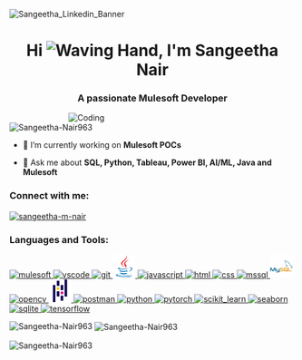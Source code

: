
![Sangeetha_Linkedin_Banner](https://github.com/Sangeetha-Nair963/Sangeetha-Nair963/assets/114836139/da05606b-cf7c-415b-b220-8fd526b5ed48)

<h1 align="center">Hi <img src="https://raw.githubusercontent.com/Tarikul-Islam-Anik/Animated-Fluent-Emojis/master/Emojis/Hand%20gestures/Waving%20Hand.png" alt="Waving Hand" width="25" height="25" />, I'm Sangeetha Nair</h1>
<h3 align="center">A passionate Mulesoft Developer</h3>

<img align="right" alt="Coding" width="400" src="https://github.com/Sangeetha-Nair963/Sangeetha-Nair963/assets/114836139/8fd6c33e-5cb2-4c21-92df-8a7348bcd91b">


<p align="left"> <img src="https://komarev.com/ghpvc/?username=Sangeetha-Nair963&label=Profile%20views&color=0e75b6&style=flat" alt="Sangeetha-Nair963" /> </p>

- 🔭 I’m currently working on **Mulesoft POCs**

- 💬 Ask me about **SQL, Python, Tableau, Power BI, AI/ML, Java and Mulesoft**

<h3 align="left">Connect with me:</h3>
<p align="left">
<a href="https://www.linkedin.com/in/sangeetha-m-nair" target="blank"><img align="center" src="https://raw.githubusercontent.com/rahuldkjain/github-profile-readme-generator/master/src/images/icons/Social/linked-in-alt.svg" alt="sangeetha-m-nair" height="30" width="40" />
</a>
</p>

<h3 align="left">Languages and Tools:</h3>
<p align="left"> <a href="https://www.mulesoft.com/" target="_blank" rel="noreferrer"> <img src="https://github.com/Sangeetha-Nair963/Sangeetha-Nair963/assets/114836139/3c5e9dd8-23c1-4e53-bbf5-a40e6990bb26" alt="mulesoft" width="40" height="40"/> </a>
<a href="https://code.visualstudio.com/" target="_blank" rel="noreferrer"> <img src="https://github.com/Sangeetha-Nair963/Sangeetha-Nair963/assets/114836139/b45275d1-0fc4-442c-8c3b-7f0d43e17a56" alt="vscode" width="40" height="40"/> </a>
<a href="https://git-scm.com/" target="_blank" rel="noreferrer"> <img src="https://github.com/Sangeetha-Nair963/Sangeetha-Nair963/assets/114836139/4750de89-4090-4f3e-8f6f-aa5ce663314a " alt="git" width="40" height="40"/> </a> <a href="https://www.java.com" target="_blank" rel="noreferrer"> <img src="https://raw.githubusercontent.com/devicons/devicon/master/icons/java/java-original.svg" alt="java" width="40" height="40"/> </a> <a href="https://developer.mozilla.org/en-US/docs/Web/JavaScript" target="_blank" rel="noreferrer"> <img src="https://github.com/Sangeetha-Nair963/Sangeetha-Nair963/assets/114836139/a03042e6-b334-4eda-bda8-d72ec43c3cf1" alt="javascript" width="40" height="40"/> </a>
<a href="https://en.wikipedia.org/wiki/HTML" target="_blank" rel="noreferrer"> <img src="https://github.com/Sangeetha-Nair963/Sangeetha-Nair963/assets/114836139/1213753f-13c7-4648-ae16-35300449bacf" alt="html" width="40" height="40"/> </a> <a href="https://en.wikipedia.org/wiki/CSS" target="_blank" rel="noreferrer"> <img src="https://github.com/Sangeetha-Nair963/Sangeetha-Nair963/assets/114836139/0c61a8da-9b20-4429-819c-3c7e3aa73843" alt="css" width="40" height="40"/> </a> <a href="https://www.microsoft.com/en-us/sql-server" target="_blank" rel="noreferrer"> <img src="https://www.svgrepo.com/show/303229/microsoft-sql-server-logo.svg" alt="mssql" width="40" height="40"/> </a> <a href="https://www.mysql.com/" target="_blank" rel="noreferrer"> <img src="https://raw.githubusercontent.com/devicons/devicon/master/icons/mysql/mysql-original-wordmark.svg" alt="mysql" width="40" height="40"/> </a> <a href="https://opencv.org/" target="_blank" rel="noreferrer"> <img src="https://www.vectorlogo.zone/logos/opencv/opencv-icon.svg" alt="opencv" width="40" height="40"/> </a> <a href="https://pandas.pydata.org/" target="_blank" rel="noreferrer"> <img src="https://raw.githubusercontent.com/devicons/devicon/2ae2a900d2f041da66e950e4d48052658d850630/icons/pandas/pandas-original.svg" alt="pandas" width="40" height="40"/> </a> <a href="https://postman.com" target="_blank" rel="noreferrer"> <img src="https://www.vectorlogo.zone/logos/getpostman/getpostman-icon.svg" alt="postman" width="40" height="40"/> </a> <a href="https://www.python.org" target="_blank" rel="noreferrer"> <img src="https://github.com/Sangeetha-Nair963/Sangeetha-Nair963/assets/114836139/bdd685c3-4284-4aed-9263-c098d2c8ec15" alt="python" width="40" height="40"/> </a> <a href="https://pytorch.org/" target="_blank" rel="noreferrer"> <img src="https://www.vectorlogo.zone/logos/pytorch/pytorch-icon.svg" alt="pytorch" width="40" height="40"/> </a> <a href="https://scikit-learn.org/" target="_blank" rel="noreferrer"> <img src="https://upload.wikimedia.org/wikipedia/commons/0/05/Scikit_learn_logo_small.svg" alt="scikit_learn" width="40" height="40"/> </a> <a href="https://seaborn.pydata.org/" target="_blank" rel="noreferrer"> <img src="https://seaborn.pydata.org/_images/logo-mark-lightbg.svg" alt="seaborn" width="40" height="40"/> </a> <a href="https://www.sqlite.org/" target="_blank" rel="noreferrer"> <img src="https://www.vectorlogo.zone/logos/sqlite/sqlite-icon.svg" alt="sqlite" width="40" height="40"/> </a> <a href="https://www.tensorflow.org" target="_blank" rel="noreferrer"> <img src="https://www.vectorlogo.zone/logos/tensorflow/tensorflow-icon.svg" alt="tensorflow" width="40" height="40"/> </a> </p>

<p><img align="left" src="https://github-readme-stats.vercel.app/api/top-langs?username=Sangeetha-Nair963&show_icons=true&locale=en&layout=compact" alt="Sangeetha-Nair963" /></p>

<p>&nbsp;<img align="center" src="https://github-readme-stats.vercel.app/api?username=Sangeetha-Nair963&show_icons=true&locale=en" alt="Sangeetha-Nair963" /></p>

<p><img align="center" src="https://github-readme-streak-stats.herokuapp.com/?user=Sangeetha-Nair963&" alt="Sangeetha-Nair963" /></p>
